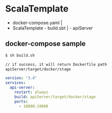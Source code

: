 # ScalaTemplate

- docker-compose.yaml
|
- ScalaTemplate - build.sbt
                |
                - apiServer
                

## docker-compose sample
```bash
$ sh build.sh

// if success, it will return Dockerfile path
apiServer/target/docker/stage
```
```yaml
version: "3.4"
services:
  api-server:
    restart: always
    build: apiServer/target/docker/stage
    ports:
      - 18080:18080
```          

